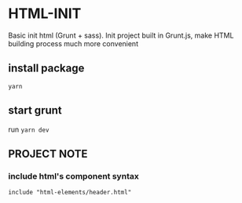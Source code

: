 # HTML-INIT

Basic init html (Grunt + sass). Init project built in Grunt.js, make HTML building process much more convenient

## install package

`yarn`

## start grunt

run `yarn dev`

## PROJECT NOTE

### include html's component syntax

`include "html-elements/header.html"`
